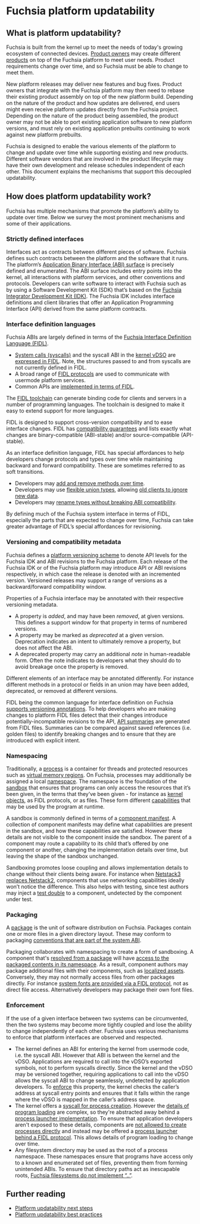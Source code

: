 # Fuchsia platform updatability

## What is platform updatability?

Fuchsia is built from the kernel up to meet the needs of today's growing
ecosystem of connected devices. [Product owners][glossary.product-owner] may
create different [products][glossary.product] on top of the Fuchsia platform to
meet user needs. Product requirements change over time, and so Fuchsia must be
able to change to meet them.

New platform releases may deliver new features and bug fixes. Product owners
that integrate with the Fuchsia platform may then need to rebase their existing
product assembly on top of the new platform build. Depending on the nature of
the product and how updates are delivered, end users might even receive platform
updates directly from the Fuchsia project. Depending on the nature of the
product being assembled, the product owner may not be able to port existing
application software to new platform versions, and must rely on existing
application prebuilts continuing to work against new platform prebuilts.

Fuchsia is designed to enable the various elements of the platform to change
and update over time while supporting existing and new products. Different
software vendors that are involved in the product lifecycle may have their own
development and release schedules independent of each other. This document
explains the mechanisms that support this decoupled updatability.

## How does platform updatability work?

Fuchsia has multiple mechanisms that promote the platform’s ability to update
over time. Below we survey the most prominent mechanisms and some of their
applications.

### Strictly defined interfaces

Interfaces act as contracts between different pieces of software. Fuchsia
defines such contracts between the platform and the software that it runs. The
platform’s [Application Binary Interface (ABI) surface][fsi-abi-surface] is
precisely defined and enumerated. The ABI surface includes entry points into the
kernel, all interactions with platform services, and other conventions and
protocols. Developers can write software to interact with Fuchsia such as by
using a Software Development Kit (SDK) that’s based on the
[Fuchsia Integrator Development Kit (IDK)][idk]. The Fuchsia IDK includes
interface definitions and client libraries that offer an Application Programming
Interface (API) derived from the same platform contracts.

### Interface definition languages

Fuchsia ABIs are largely defined in terms of the
[Fuchsia Interface Definition Language (FIDL)][fidl].

- [System calls (syscalls)][syscalls] and the syscall ABI in the
  [kernel vDSO][vdso] are [expressed in FIDL][syscall-life]. Note, the
  structures passed to and from syscalls are not currently defined in FIDL.
- A broad range of [FIDL protocols][fidl-reference] are used to communicate with
  usermode platform services.
- Common APIs are [implemented in terms of FIDL][open-life].

The [FIDL toolchain][rfc-0097] can generate binding code for clients and servers
in a number of programming languages. The toolchain is designed to make it easy
to extend support for more languages.

FIDL is designed to support cross-version compatibility and to ease interface
changes. FIDL has [compatibility guarantees][fidl-compatibility] and lists
exactly what changes are binary-compatible (ABI-stable) and/or source-compatible
(API-stable).

As an interface definition language, FIDL has special affordances to help
developers change protocols and types over time while maintaining backward and
forward compatibility. These are sometimes referred to as soft transitions.

- Developers may [add and remove methods over time][rfc-0021].
- Developers may use [flexible union types][rfc-0061], allowing
  [old clients to ignore new data][rfc-0033].
- Developers may [rename types without breaking ABI compatibility][rfc-0048].

By defining much of the Fuchsia system interface in terms of FIDL, especially
the parts that are expected to change over time, Fuchsia can take greater
advantage of FIDL’s special affordances for revisioning.

### Versioning and compatibility metadata

Fuchsia defines a [platform versioning scheme][rfc-0002] to denote API levels
for the Fuchsia IDK and ABI revisions to the Fuchsia platform. Each release of
the Fuchsia IDK or of the Fuchsia platform may introduce API or ABI revisions
respectively, in which case the release is denoted with an incremented version.
Versioned releases may support a range of versions as a backward/forward
compatibility window.

Properties of a Fuchsia interface may be annotated with their respective
versioning metadata.

- A property is _added_, and may have been _removed_, at given versions. This
  defines a support window for that property in terms of numbered versions.
- A property may be marked as _deprecated_ at a given version. Deprecation
  indicates an intent to ultimately remove a property, but does not affect the
  ABI.
- A deprecated property may carry an additional _note_ in human-readable form.
  Often the note indicates to developers what they should do to avoid breakage
  once the property is removed.

Different elements of an interface may be annotated differently. For instance
different methods in a protocol or fields in an union may have been added,
deprecated, or removed at different versions.

FIDL being the common language for interface definition on Fuchsia
[supports versioning annotations][rfc-0083]. To help developers who are making
changes to platform FIDL files detect that their changes introduce
potentially-incompatible revisions to the API, [API summaries][rfc-0076] are
generated from FIDL files. Summaries can be compared against saved references
(i.e. golden files) to identify breaking changes and to ensure that they are
introduced with explicit intent.

### Namespacing

Traditionally, a [process] is a container for threads and protected resources
such as [virtual memory regions][vmar]. On Fuchsia, processes may additionally
be assigned a local [namespace][namespaces]. The namespace is the foundation of
the [sandbox] that ensures that programs can only access the resources that it’s
been given, in the terms that they’ve been given - for instance as
[kernel objects][kernel-objects], as FIDL protocols, or as files. These form
different [capabilities] that may be used by the program at runtime.

A sandbox is commonly defined in terms of a
[component manifest][component-manifest]. A collection of component manifests
may define what capabilities are present in the sandbox, and how these
capabilities are satisfied. However these details are not visible to the
component inside the sandbox. The parent of a component may route a capability
to its child that’s offered by one component or another, changing the
implementation details over time, but leaving the shape of the sandbox
unchanged.

Sandboxing promotes loose coupling and allows implementation details to change
without their clients being aware. For instance when
[Netstack3 replaces Netstack2][roadmap-netstack3], components that use
networking capabilities ideally won’t notice the difference. This also helps
with testing, since test authors may inject a [test double][test-double] to a
component, undetected by the component under test.

### Packaging

A [package] is the unit of software distribution on Fuchsia. Packages contain
one or more files in a given directory layout. These may conform to packaging
[conventions that are part of the system ABI][fsi-package-conventions].

Packaging collaborates with namespacing to create a form of sandboxing. A
component that's [resolved from a package][package-url] will have
[access to the packaged contents in its namespace][component-data]. As a result,
component authors may package additional files with their components, such as
[localized assets][l10n-packaging]. Conversely, they may not normally access
files from other packages directly. For instance
[system fonts are provided via a FIDL protocol][font-provider-fidl], not as
direct file access. Alternatively developers may package their own font files.

### Enforcement

If the use of a given interface between two systems can be circumvented, then
the two systems may become more tightly coupled and lose the ability to change
independently of each other. Fuchsia uses various mechanisms to enforce that
platform interfaces are observed and respected.

- The kernel defines an ABI for entering the kernel from usermode code, i.e. the
  syscall ABI. However that ABI is between the kernel and the vDSO. Applications
  are required to call into the vDSO’s exported symbols, not to perform syscalls
  directly. Since the kernel and the vDSO may be versioned together, requiring
  applications to call into the vDSO allows the syscall ABI to change
  seamlessly, undetected by application developers. To
  [enforce][vdso-enforcement] this property, the kernel checks the caller’s
  address at syscall entry points and ensures that it falls within the range
  where the vDSO is mapped in the caller’s address space.
- The kernel offers a [syscall for process creation][zx-process-create]. However
  the [details of program loading][program-loading] are complex, so they're
  abstracted away behind a [process launcher implementation][process-launcher].
  To ensure that application developers aren't exposed to these details,
  components are [not allowed to create processes directly][fsi-job-policy] and
  instead may be offered a
  [process launcher behind a FIDL protocol][process-launcher-fidl]. This allows
  details of program loading to change over time.
- Any filesystem directory may be used as the root of a process namespace. These
  namespaces ensure that programs have access only to a known and enumerated set
  of files, preventing them from forming unintended ABIs. To ensure that
  directory paths act as inescapable roots,
  [Fuchsia filesystems do not implement “..”][dotdot].

## Further reading

- [Platform updatability next steps](next-steps.md)
- [Platform updatability best practices](best-practices.md)

[acts]: https://android.googlesource.com/platform/tools/test/connectivity/+/HEAD/acts
[archiveaccessor]: https://fuchsia.dev/reference/fidl/fuchsia.diagnostics#ArchiveAccessor
[build-info]: /development/build/build_information.md
[build-info-old]: https://fuchsia.googlesource.com/fuchsia/+/1b21e5d7b36df3f5dde647684dd321f1aee21372/docs/development/build/build_information.md
[capabilities]: /concepts/components/v2/capabilities/README.md
[cf-design-ambient]: /concepts/components/v2/design_principles.md#no-ambient-authority
[cf-design-isolation]: /concepts/components/v2/design_principles.md#isolation
[cf-intro]: /concepts/components/v2/introduction.md
[cfv2-migration]: /contribute/open_projects/components/migration.md
[cfv2-sys-migration]: /development/components/v2/migration/README.md
[cfv2-sys-migration-build-info]: /development/components/v2/migration/features.md#build-info
[component-data]: /development/components/data.md#hermetic_data_files_with_resource
[component-manifest]: /concepts/components/v2/component_manifests.md
[cpu-trace]: /development/tracing/advanced/recording-a-cpu-performance-trace.md
[cts]: /development/testing/ctf/overview.md
[decentralized-product-integration]: /contribute/roadmap/2021/decentralized_product_integration.md
[dotdot]: /concepts/filesystems/dotdot.md
[driver-development]: /development/drivers/developer_guide/driver-development.md
[ffx]: /development/tools/ffx/overview.md
[ffx-component]: /reference/tools/sdk/ffx.md#component
[fidl]: /concepts/fidl/overview.md
[fidl-compatibility]: /development/languages/fidl/guides/compatibility/README.md
[fidl-reference]: https://fuchsia.dev/reference/fidl/
[font-provider-fidl]: https://fuchsia.dev/reference/fidl/fuchsia.fonts#Provider
[fsi-abi-surface]: /concepts/packages/system.md#abi_surfaces
[fsi-job-policy]: /concepts/packages/system.md#job_policy
[fsi-package-conventions]: /concepts/packages/system.md#package_conventions
[fssh]: /reference/tools/sdk/fssh.md
[fx-mem]: https://fuchsia.dev/reference/tools/fx/cmd/mem
[fx-snapshot]: https://fuchsia.dev/reference/tools/fx/cmd/snapshot
[fxb-34556]: https://bugs.fuchsia.dev/p/fuchsia/issues/detail?id=34556
[fxb-36484]: https://bugs.fuchsia.dev/p/fuchsia/issues/detail?id=36484
[fxb-60532]: https://bugs.fuchsia.dev/p/fuchsia/issues/detail?id=60532
[fxb-67858]: https://bugs.fuchsia.dev/p/fuchsia/issues/detail?id=67858
[fxb-82514]: https://bugs.fuchsia.dev/p/fuchsia/issues/detail?id=82514
[fxb-82740]: https://bugs.fuchsia.dev/p/fuchsia/issues/detail?id=82740
[fxb-84117]: https://bugs.fuchsia.dev/p/fuchsia/issues/detail?id=84117
[glossary.product]: /glossary/README.md#product
[glossary.product-owner]: /glossary/README.md#product-owner
[hub]: /concepts/components/v2/hub.md
[idk]: /development/idk/README.md
[inspect]: /development/diagnostics/inspect/README.md
[kernel-objects]: /reference/kernel_objects/objects.md
[l10n-packaging]: /development/internationalization/localization/packaging.md
[logs]: /reference/diagnostics/logs/README.md
[namespaces]: /concepts/process/namespaces.md
[oot-component-testing]: /contribute/roadmap/2021/oot_component_testing.md
[oot-system-testing]: /contribute/roadmap/2021/oot_system_testing.md
[open-life]: /concepts/filesystems/life_of_an_open.md#fidl
[package]: /concepts/packages/package.md
[package-url]: /concepts/packages/package_url.md
[procargs]: /concepts/process/program_loading.md#the_processargs_protocol
[process]: /reference/kernel_objects/process.md
[process-launcher]: /concepts/process/process_creation.md#fuchsiaprocesslauncher
[process-launcher-fidl]: https://fuchsia.dev/reference/fidl/fuchsia.process#Launcher
[program-loading]: /concepts/process/program_loading.md
[rfc-0002]: /contribute/governance/rfcs/0002_platform_versioning.md
[rfc-0021]: /contribute/governance/rfcs/0021_soft_transitions_methods_add_remove.md
[rfc-0033]: /contribute/governance/rfcs/0033_handling_unknown_fields_strictness.md
[rfc-0048]: /contribute/governance/rfcs/0048_explicit_union_ordinals.md
[rfc-0061]: /contribute/governance/rfcs/0061_extensible_unions.md
[rfc-0076]: /contribute/governance/rfcs/0076_fidl_api_summaries.md
[rfc-0083]: /contribute/governance/rfcs/0083_fidl_versioning.md
[rfc-0097]: /contribute/governance/rfcs/0097_fidl_toolchain.md
[roadmap-netstack3]: /contribute/roadmap/2021/netstack3.md
[sandbox]: /concepts/components/v2/introduction.md#what_is_sandboxing
[sdk-tools]: /reference/tools/sdk/README.md
[selectors]: /reference/diagnostics/selectors.md
[sl4a]: https://android.googlesource.com/platform/external/sl4a/
[sl4f]: /development/drivers/concepts/driver_development/sl4f.md
[stable-driver-runtime]: /contribute/roadmap/2021/stable_driver_runtime.md
[structured-config]: /contribute/roadmap/2021/structured_configuration.md
[syscall-life]: /concepts/kernel/life_of_a_syscall.md
[syscalls]: /concepts/kernel/concepts.md#system_calls
[test-double]: /contribute/testing/principles.md#test_doubles_stubs_mocks_fakes
[topology]: /concepts/components/v2/topology.md
[tracing]: /concepts/kernel/tracing-system.md
[trf]: /development/testing/components/test_runner_framework.md
[vdso]: /concepts/kernel/vdso.md
[vdso-enforcement]: /concepts/kernel/vdso.md#enforcement
[vmar]: /reference/kernel_objects/vm_address_region.md
[workstation-oot]: /contribute/roadmap/2021/workstation_out_of_tree.md
[zx-object-get-info]: /reference/syscalls/object_get_info.md
[zx-process-create]: /reference/syscalls/process_create.md
